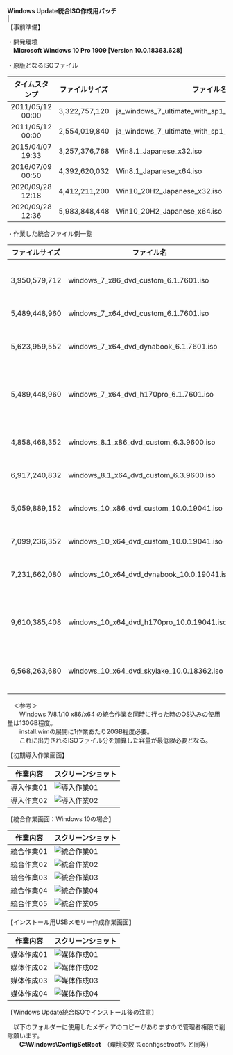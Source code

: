 **Windows Update統合ISO作成用バッチ**  
|  
【事前準備】  
  
・開発環境  
　**Microsoft Windows 10 Pro 1909 [Version 10.0.18363.628]**  
  
・原版となるISOファイル
  
| タイムスタンプ   | ファイルサイズ | ファイル名                                          |  
|:----------------:|:--------------:| --------------------------------------------------- |  
| 2011/05/12 00:00 |  3,322,757,120 | ja_windows_7_ultimate_with_sp1_x64_dvd_u_677372.iso |  
| 2011/05/12 00:00 |  2,554,019,840 | ja_windows_7_ultimate_with_sp1_x86_dvd_u_677445.iso |  
| 2015/04/07 19:33 |  3,257,376,768 | Win8.1_Japanese_x32.iso                             |  
| 2016/07/09 00:50 |  4,392,620,032 | Win8.1_Japanese_x64.iso                             |  
| 2020/09/28 12:18 |  4,412,211,200 | Win10_20H2_Japanese_x32.iso                         |  
| 2020/09/28 12:36 |  5,983,848,448 | Win10_20H2_Japanese_x64.iso                         |  
  
・作業した統合ファイル例一覧  
  
| ファイルサイズ | ファイル名                                          | Windows | 機能                             |  
|:--------------:| --------------------------------------------------- | :-----: | -------------------------------- |  
|  3,950,579,712 | windows_7_x86_dvd_custom_6.1.7601.iso               |    7    | 32bit版 Windows Updateのみ適用   |  
|  5,489,448,960 | windows_7_x64_dvd_custom_6.1.7601.iso               |         | 64bit版 〃                       |  
|  5,623,959,552 | windows_7_x64_dvd_dynabook_6.1.7601.iso             |         | 64bit版 dynabook用ドライバー適用 |  
|  5,489,448,960 | windows_7_x64_dvd_h170pro_6.1.7601.iso              |         | 64bit版 H170-PRO用ドライバー適用 |  
|  4,858,468,352 | windows_8.1_x86_dvd_custom_6.3.9600.iso             |   8.1   | 32bit版 Windows Updateのみ適用   |  
|  6,917,240,832 | windows_8.1_x64_dvd_custom_6.3.9600.iso             |         | 64bit版 〃                       |  
|  5,059,889,152 | windows_10_x86_dvd_custom_10.0.19041.iso            |   10    | 32bit版 Windows Updateのみ適用   |  
|  7,099,236,352 | windows_10_x64_dvd_custom_10.0.19041.iso            |         | 64bit版 〃                       |  
|  7,231,662,080 | windows_10_x64_dvd_dynabook_10.0.19041.iso          |         | 64bit版 dynabook用ドライバー適用 |  
|  9,610,385,408 | windows_10_x64_dvd_h170pro_10.0.19041.iso           |         | 64bit版 H170-PRO用ドライバー適用 |  
|  6,568,263,680 | windows_10_x64_dvd_skylake_10.0.18362.iso           |         | 64bit版 マイクロコードパッチ適用 |  
  
　＜参考＞  
　　Windows 7/8.1/10 x86/x64 の統合作業を同時に行った時のOS込みの使用量は130GB程度。  
　　install.wimの展開に1作業あたり20GB程度必要。  
　　これに出力されるISOファイル分を加算した容量が最低限必要となる。  
  
【初期導入作業画面】  
  
| 作業内容                       | スクリーンショット                          |
| ------------------------------ | ------------------------------------------- |
| 導入作業01                     | ![導入作業01](https://github.com/office-itou/Windows/blob/master/Make_ISO_files/picture/01.Initial-Downloader.01.jpg) |
| 導入作業02                     | ![導入作業02](https://github.com/office-itou/Windows/blob/master/Make_ISO_files/picture/01.Initial-Downloader.02.jpg) |
  
【統合作業画面：Windows 10の場合】  
  
| 作業内容                       | スクリーンショット                          |
| ------------------------------ | ------------------------------------------- |
| 統合作業01                     | ![統合作業01](https://github.com/office-itou/Windows/blob/master/Make_ISO_files/picture/02.%E7%B5%B1%E5%90%88%E4%BD%9C%E6%A5%AD.01.jpg) |
| 統合作業02                     | ![統合作業02](https://github.com/office-itou/Windows/blob/master/Make_ISO_files/picture/02.%E7%B5%B1%E5%90%88%E4%BD%9C%E6%A5%AD.02.jpg) |
| 統合作業03                     | ![統合作業03](https://github.com/office-itou/Windows/blob/master/Make_ISO_files/picture/02.%E7%B5%B1%E5%90%88%E4%BD%9C%E6%A5%AD.03.jpg) |
| 統合作業04                     | ![統合作業04](https://github.com/office-itou/Windows/blob/master/Make_ISO_files/picture/02.%E7%B5%B1%E5%90%88%E4%BD%9C%E6%A5%AD.04.jpg) |
| 統合作業05                     | ![統合作業05](https://github.com/office-itou/Windows/blob/master/Make_ISO_files/picture/02.%E7%B5%B1%E5%90%88%E4%BD%9C%E6%A5%AD.05.jpg) |
  
【インストール用USBメモリー作成作業画面】  
  
| 作業内容                       | スクリーンショット                          |
| ------------------------------ | ------------------------------------------- |
| 媒体作成01                     | ![媒体作成01](https://github.com/office-itou/Windows/blob/master/Make_ISO_files/picture/03.%E5%AA%92%E4%BD%93%E4%BD%9C%E6%88%90.01.jpg) |
| 媒体作成02                     | ![媒体作成02](https://github.com/office-itou/Windows/blob/master/Make_ISO_files/picture/03.%E5%AA%92%E4%BD%93%E4%BD%9C%E6%88%90.02.jpg) |
| 媒体作成03                     | ![媒体作成03](https://github.com/office-itou/Windows/blob/master/Make_ISO_files/picture/03.%E5%AA%92%E4%BD%93%E4%BD%9C%E6%88%90.03.jpg) |
| 媒体作成04                     | ![媒体作成04](https://github.com/office-itou/Windows/blob/master/Make_ISO_files/picture/03.%E5%AA%92%E4%BD%93%E4%BD%9C%E6%88%90.04.jpg) |
  
【Windows Update統合ISOでインストール後の注意】  
  
　以下のフォルダーに使用したメディアのコピーがありますので管理者権限で削除願います。  
　　**C:\Windows\ConfigSetRoot**　（環境変数 %configsetroot% と同等）  
  
